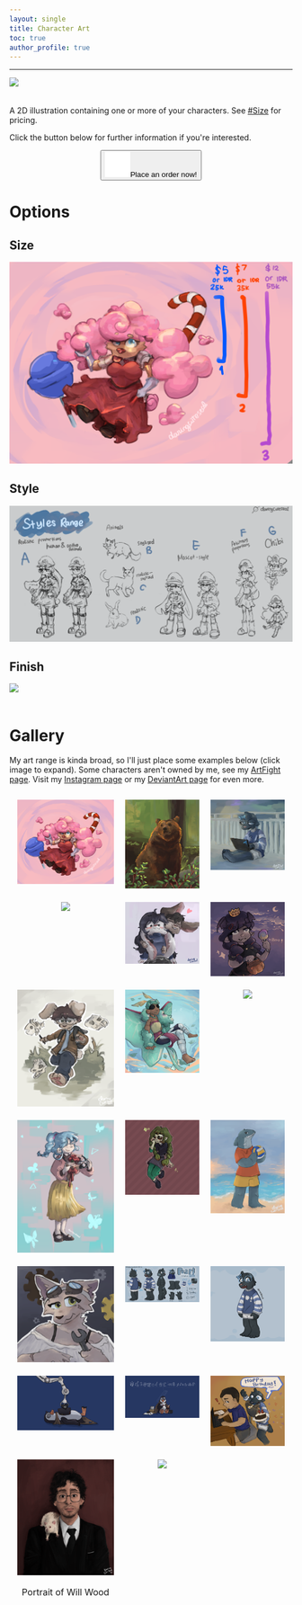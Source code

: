 ```yaml
---
layout: single
title: Character Art
toc: true
author_profile: true
---
```


<style>

.container {
  display: grid;
  grid-template-columns: auto auto auto;
  padding: 4px;
}
.container > div {
  background-color: none;
  border: none;
  padding: 10px;
  font-size: 16px;
  text-align: center;
}

</style>

---

<div><a href="examples/work/21.png"><img src="examples/work/21.png"></a></div>

<br>

A 2D illustration containing one or more of your characters. See [#Size](#size) for pricing.

Click the button below for further information if you're interested.

<p style="text-align: center"><a href="form"><button class="fancybutton"><img src="btn.png" height=45px width=45px style="box-shadow: none">Place an order now!</button></a></p>



# Options


## Size


<div><a href="examples/size.png"><img src="examples/size.png"></a></div>

## Style


<div><a href="examples/style.png"><img src="examples/style.png"></a></div>


## Finish

<div><a href="examples/finish.png"><img src="examples/finish.png"></a></div>


<br>

<h1>Gallery</h1>


My art range is kinda broad, so I'll just place some examples below (click image to expand). Some characters aren't owned by me, see my [ArtFight page](https://artfight.net/~Daringcuteseal). Visit my [Instagram page](https://instagram.com/daringcuteseal) or my [DeviantArt page](http://deviantart.com/) for even more.

 <div class="container">
    <div><a href="examples/work/1.png"><img src="examples/work/1.png"></a></div>
    <div><a href="examples/work/2.png"><img src="examples/work/2.png"></a></div>
    <div><a href="examples/work/3.png"><img src="examples/work/3.png"></a></div>
    <div><a href="examples/work/20.png"><img src="examples/work/20.png"></a></div>
    <div><a href="examples/work/4.png"><img src="examples/work/4.png"></a></div>
    <div><a href="examples/work/5.png"><img src="examples/work/5.png"></a></div>
    <div><a href="examples/work/6.png"><img src="examples/work/6.png"></a></div>
    <div><a href="examples/work/7.png"><img src="examples/work/7.png"></a></div>
    <div><a href="examples/work/8.png"><img src="examples/work/8.png"></a></div>
    <div><a href="examples/work/9.png"><img src="examples/work/9.png"></a></div>
    <div><a href="examples/work/10.png"><img src="examples/work/10.png"></a></div>
    <div><a href="examples/work/11.png"><img src="examples/work/11.png"></a></div>
    <div><a href="examples/work/12.png"><img src="examples/work/12.png"></a></div>
    <div><a href="examples/work/13.png"><img src="examples/work/13.png"></a></div>
    <div><a href="examples/work/14.png"><img src="examples/work/14.png"></a></div>
    <div><a href="examples/work/15.png"><img src="examples/work/15.png"></a></div>
    <div><a href="examples/work/16.png"><img src="examples/work/16.png"></a></div>
    <div><a href="examples/work/17.png"><img src="examples/work/17.png"></a></div>
    <div><a href="examples/work/18.png"><img src="examples/work/18.png"></a><p>Portrait of Will Wood</p></div>
    <div><a href="examples/work/19.png"><img src="examples/work/19.png"></a></div>
</div>
